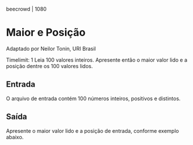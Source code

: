 beecrowd | 1080
# Maior e Posição
Adaptado por Neilor Tonin, URI  Brasil

Timelimit: 1
Leia 100 valores inteiros. Apresente então o maior valor lido e a posição dentre os 100 valores lidos.

## Entrada
O arquivo de entrada contém 100 números inteiros, positivos e distintos.

## Saída
Apresente o maior valor lido e a posição de entrada, conforme exemplo abaixo.